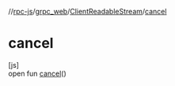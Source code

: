 //[rpc-js](../../../index.md)/[grpc_web](../index.md)/[ClientReadableStream](index.md)/[cancel](cancel.md)

# cancel

[js]\
open fun [cancel](cancel.md)()
